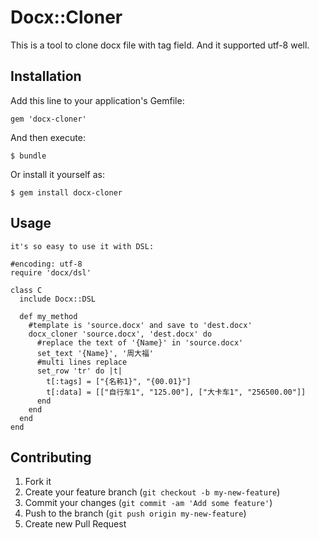 # Docx::Cloner

This is a tool to clone docx file with tag field. And it supported utf-8 well.

## Installation

Add this line to your application's Gemfile:

    gem 'docx-cloner'

And then execute:

    $ bundle

Or install it yourself as:

    $ gem install docx-cloner

## Usage
    it's so easy to use it with DSL:

    #encoding: utf-8
    require 'docx/dsl'

    class C
      include Docx::DSL

      def my_method
        #template is 'source.docx' and save to 'dest.docx'
        docx_cloner 'source.docx', 'dest.docx' do
          #replace the text of '{Name}' in 'source.docx'
          set_text '{Name}', '周大福'
          #multi lines replace
          set_row 'tr' do |t|
            t[:tags] = ["{名称1}", "{00.01}"]
            t[:data] = [["自行车1", "125.00"], ["大卡车1", "256500.00"]]
          end
        end
      end
    end

## Contributing

1. Fork it
2. Create your feature branch (`git checkout -b my-new-feature`)
3. Commit your changes (`git commit -am 'Add some feature'`)
4. Push to the branch (`git push origin my-new-feature`)
5. Create new Pull Request
